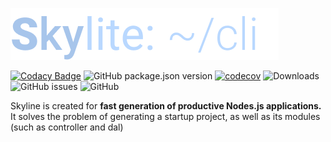 ![Skylite logo](https://github.com/SlDo/skylite-cli/blob/main/skylite.png?raw=true)

[![Codacy Badge](https://api.codacy.com/project/badge/Grade/7088018572284836b2d8a9cd8144e286)](https://app.codacy.com/gh/SlDo/skylite-cli?utm_source=github.com&utm_medium=referral&utm_content=SlDo/skylite-cli&utm_campaign=Badge_Grade)
![GitHub package.json version](https://img.shields.io/github/package-json/v/sldo/skylite-cli)
[![codecov](https://codecov.io/gh/SlDo/skylite-cli/branch/main/graph/badge.svg?token=FXCIP5Z5VS)](https://codecov.io/gh/SlDo/skylite-cli)
![Downloads](https://img.shields.io/npm/dt/skylite)
![GitHub issues](https://img.shields.io/github/issues/sldo/skylite-cli) 
![GitHub](https://img.shields.io/github/license/sldo/skylite-cli?color=#1BCC1B)

Skyline is created for **fast generation of productive Nodes.js applications.** It solves the problem of generating a startup project, as well as its modules (such as controller and dal)

